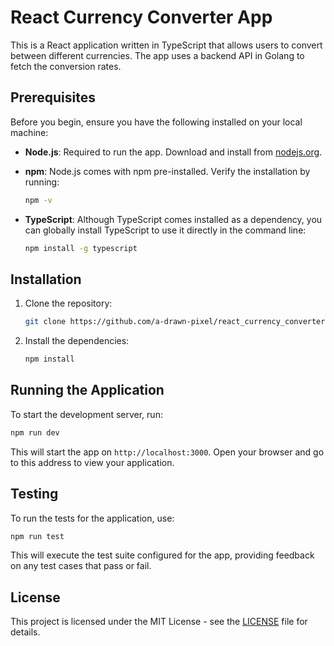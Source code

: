 # React Currency Converter App

This is a React application written in TypeScript that allows users to convert between different currencies. The app uses a backend API in Golang to fetch the conversion rates.

## Prerequisites

Before you begin, ensure you have the following installed on your local machine:

- **Node.js**: Required to run the app. Download and install from [nodejs.org](https://nodejs.org/).
- **npm**: Node.js comes with npm pre-installed. Verify the installation by running:

  ```sh
  npm -v
  ```

- **TypeScript**: Although TypeScript comes installed as a dependency, you can globally install TypeScript to use it directly in the command line:

  ```sh
  npm install -g typescript
  ```

## Installation

1. Clone the repository:

    ```sh
    git clone https://github.com/a-drawn-pixel/react_currency_converter.git
    ```

2. Install the dependencies:

    ```sh
    npm install
    ```

## Running the Application

To start the development server, run:

```sh
npm run dev
```

This will start the app on `http://localhost:3000`. Open your browser and go to this address to view your application.

## Testing

To run the tests for the application, use:

```sh
npm run test
```

This will execute the test suite configured for the app, providing feedback on any test cases that pass or fail.

## License

This project is licensed under the MIT License - see the [LICENSE](LICENSE) file for details.

